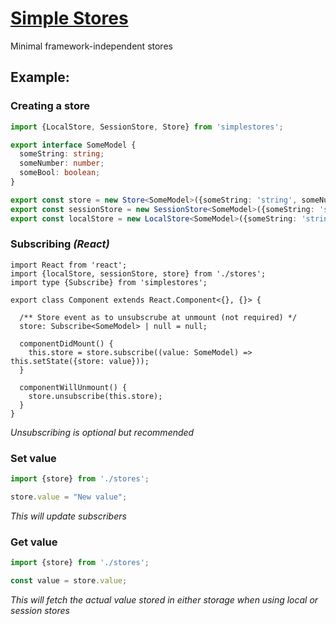 # [Simple Stores](https://www.npmjs.com/package/@mathias_frost/simplestores)

Minimal framework-independent stores

## Example:

### Creating a store

```ts
import {LocalStore, SessionStore, Store} from 'simplestores';

export interface SomeModel {
  someString: string;
  someNumber: number;
  someBool: boolean;
}

export const store = new Store<SomeModel>({someString: 'string', someNumber: 6, someBool: true});
export const sessionStore = new SessionStore<SomeModel>({someString: 'string', someNumber: 6, someBool: true}, 'some_key');
export const localStore = new LocalStore<SomeModel>({someString: 'string', someNumber: 6, someBool: true}, 'some_key');
```

### Subscribing _(React)_

```tsx
import React from 'react';
import {localStore, sessionStore, store} from './stores';
import type {Subscribe} from 'simplestores';

export class Component extends React.Component<{}, {}> {

  /** Store event as to unsubscrube at unmount (not required) */
  store: Subscribe<SomeModel> | null = null;

  componentDidMount() {
    this.store = store.subscribe((value: SomeModel) => this.setState({store: value}));
  }

  componentWillUnmount() {
    store.unsubscribe(this.store);
  }
}
```

_Unsubscribing is optional but recommended_

### Set value

```ts
import {store} from './stores';

store.value = "New value";
```

_This will update subscribers_

### Get value

```ts
import {store} from './stores';

const value = store.value;
```

_This will fetch the actual value stored in either storage when using local or session stores_
